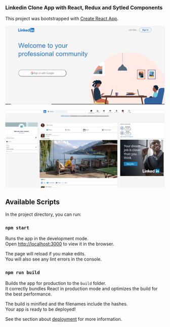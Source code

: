 ### Linkedin Clone App with React, Redux and Sytled Components

This project was bootstrapped with [Create React App](https://github.com/facebook/create-react-app).

![alt text](https://github.com/indgoddess/linkedin-clone/blob/master/linkedin01.PNG?raw=true)

![alt text](https://github.com/indgoddess/linkedin-clone/blob/master/linkedin02.PNG?raw=true)

## Available Scripts

In the project directory, you can run:

### `npm start`

Runs the app in the development mode.\
Open [http://localhost:3000](http://localhost:3000) to view it in the browser.

The page will reload if you make edits.\
You will also see any lint errors in the console.



### `npm run build`

Builds the app for production to the `build` folder.\
It correctly bundles React in production mode and optimizes the build for the best performance.

The build is minified and the filenames include the hashes.\
Your app is ready to be deployed!

See the section about [deployment](https://facebook.github.io/create-react-app/docs/deployment) for more information.


